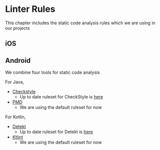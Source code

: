 # Linter Rules

This chapter includes the static code analysis rules which we are using in our projects

## iOS



## Android

We combine four tools for static code analysis

For Java,
  * [Checkstyle](http://checkstyle.sourceforge.net/)
    * Up to date ruleset for CheckStyle is [here](https://github.com/Hipo/android-base-project/blob/master/config/quality/checkstyle.xml)
  * [PMD](https://pmd.github.io/)
    * We are using the default ruleset for now

For Kotlin,
  * [Detekt](https://arturbosch.github.io/detekt/)
    * Up to date ruleset for Detekt is [here](https://github.com/Hipo/android-base-project/blob/master/config/quality/detekt-config.yml)
  * [Ktlint](https://ktlint.github.io/)
    * We are using the default ruleset for now
